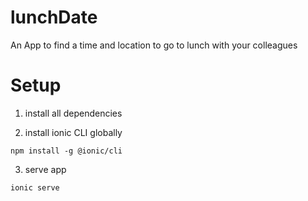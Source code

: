 # lunchDate
An App to find a time and location to go to lunch with your colleagues 

# Setup

1. install all dependencies 


2. install ionic CLI globally

```
npm install -g @ionic/cli
```

3. serve app

```
ionic serve
```
